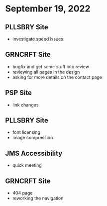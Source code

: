 # September 19, 2022

## PLLSBRY Site
- investigate speed issues

## GRNCRFT Site
- bugfix and get some stuff into review
- reviewing all pages in the design
- asking for more details on the contact page

## PSP Site
- link changes

## PLLSBRY Site
- font licensing
- image compression

## JMS Accessibility
- quick meeting

## GRNCRFT Site
- 404 page
- reworking the navigation